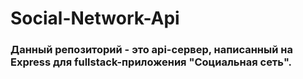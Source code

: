 # Social-Network-Api

### Данный репозиторий - это api-сервер, написанный на Express для fullstack-приложения "Социальная сеть".
